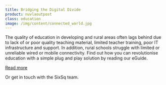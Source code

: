 ```yaml
---
title: Bridging the Digital Divide
product: nuvlaoutpost
class: education
image: /img/content/connected_world.jpg
---
```


The quality of education in developing and rural areas often lags behind due to lack of or poor quality teaching material, limited teacher training, poor IT infrastructure and support. In addition, rural schools struggle with limited or unreliable wired or mobile connectivity.  Find out how you can revolutionise education with a simple plug and play solution by reading our eGuide.

<a class="btn-sixsq color-3" href="https://cdn2.hubspot.net/hubfs/475360/Marketing%20Materials/eGuides/Sixsq-eguides-education-emerging-markets.pdf"><i class="fa fa-plus-square-o"></i>  Read more</a>

Or get in touch with the SixSq team.


